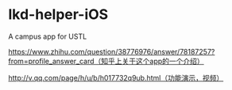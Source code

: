 # lkd-helper-iOS
A campus app for USTL

https://www.zhihu.com/question/38776976/answer/78187257?from=profile_answer_card（知乎上关于这个app的一个介绍）


http://v.qq.com/page/h/u/b/h017732q9ub.html（功能演示，视频）
